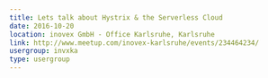 ```yaml
---
title: Lets talk about Hystrix & the Serverless Cloud
date: 2016-10-20
location: inovex GmbH - Office Karlsruhe, Karlsruhe
link: http://www.meetup.com/inovex-karlsruhe/events/234464234/
usergroup: invxka
type: usergroup
---
```

